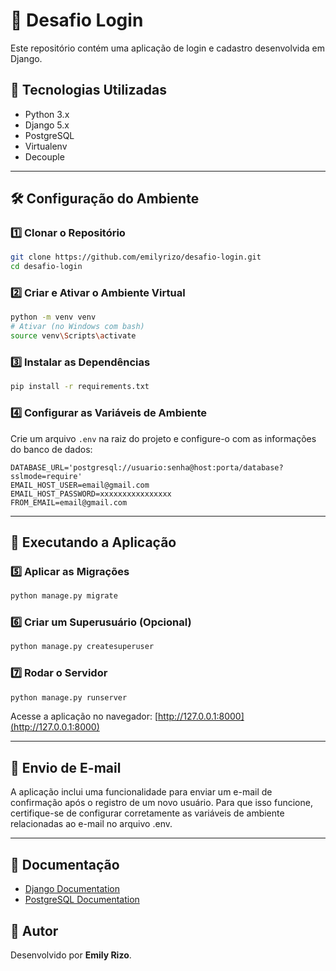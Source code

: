 # 🚀 Desafio Login

Este repositório contém uma aplicação de login e cadastro desenvolvida em Django.

## 📌 Tecnologias Utilizadas

- Python 3.x
- Django 5.x
- PostgreSQL
- Virtualenv
- Decouple

---

## 🛠️ Configuração do Ambiente

### 1️⃣ Clonar o Repositório

```bash
git clone https://github.com/emilyrizo/desafio-login.git
cd desafio-login
```

### 2️⃣ Criar e Ativar o Ambiente Virtual

```bash
python -m venv venv
# Ativar (no Windows com bash)
source venv\Scripts\activate
```

### 3️⃣ Instalar as Dependências

```bash
pip install -r requirements.txt
```

### 4️⃣ Configurar as Variáveis de Ambiente

Crie um arquivo `.env` na raiz do projeto e configure-o com as informações do banco de dados:

```env
DATABASE_URL='postgresql://usuario:senha@host:porta/database?sslmode=require'
EMAIL_HOST_USER=email@gmail.com
EMAIL_HOST_PASSWORD=xxxxxxxxxxxxxxxx
FROM_EMAIL=email@gmail.com
```
---

## 🚀 Executando a Aplicação

### 5️⃣ Aplicar as Migrações

```bash
python manage.py migrate
```

### 6️⃣ Criar um Superusuário (Opcional)

```bash
python manage.py createsuperuser
```

### 7️⃣ Rodar o Servidor

```bash
python manage.py runserver
```

Acesse a aplicação no navegador: [http://127.0.0.1:8000](http://127.0.0.1:8000)

---

## 📧 Envio de E-mail

A aplicação inclui uma funcionalidade para enviar um e-mail de confirmação após o registro de um novo usuário. Para que isso funcione, certifique-se de configurar corretamente as variáveis de ambiente relacionadas ao e-mail no arquivo .env.

---

## 📖 Documentação

- [Django Documentation](https://docs.djangoproject.com/en/5.0/)
- [PostgreSQL Documentation](https://www.postgresql.org/docs/)

## 📌 Autor

Desenvolvido por **Emily Rizo**.